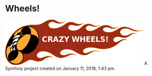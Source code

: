 Wheels!
====
![crazy wheels](web/images/logo.png "Crazy Wheels!")
A Symfony project created on January 11, 2018, 1:43 pm.
